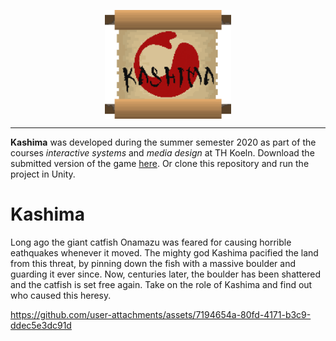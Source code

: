 <p align="center">
  <img src="Kashima-Scroll-Logo.png" alt="drawing" align="center" width="40%"/>
</p>

___

**Kashima** was developed during the summer semester 2020 as part of the courses _interactive systems_ and _media design_ at TH Koeln. Download the submitted version of the game [here](https://github.com/Knerten0815/Jump-n-Tilt/releases/latest). Or clone this repository and run the project in Unity.  

# Kashima
Long ago the giant catfish Onamazu was feared for causing horrible eathquakes whenever it moved. The mighty god Kashima pacified the land from this threat, by pinning down the fish with a massive boulder and guarding it ever since. Now, centuries later, the boulder has been shattered and the catfish is set free again. Take on the role of Kashima and find out who caused this heresy.

https://github.com/user-attachments/assets/7194654a-80fd-4171-b3c9-ddec5e3dc91d
